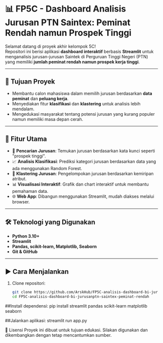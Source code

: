 # 📊 FP5C - Dashboard Analisis Jurusan PTN Saintex: Peminat Rendah namun Prospek Tinggi

Selamat datang di proyek akhir kelompok 5C!  
Repositori ini berisi aplikasi **dashboard interaktif** berbasis **Streamlit** untuk menganalisis jurusan-jurusan Saintek di Perguruan Tinggi Negeri (PTN) yang memiliki **jumlah peminat rendah namun prospek kerja tinggi**.

---

## 🚀 Tujuan Proyek

- Membantu calon mahasiswa dalam memilih jurusan berdasarkan **data peminat** dan **peluang kerja**.
- Menyediakan fitur **klasifikasi** dan **klastering** untuk analisis lebih mendalam.
- Mengedukasi masyarakat tentang potensi jurusan yang kurang populer namun memiliki masa depan cerah.

---

## 🧠 Fitur Utama

- 🔎 **Pencarian Jurusan**: Temukan jurusan berdasarkan kata kunci seperti "prospek tinggi".
- 📈 **Analisis Klasifikasi**: Prediksi kategori jurusan berdasarkan data yang ada menggunakan Random Forest.
- 🎯 **Klastering Jurusan**: Pengelompokan jurusan berdasarkan kemiripan atribut.
- 📊 **Visualisasi Interaktif**: Grafik dan chart interaktif untuk membantu pemahaman data.
- 🌐 **Web App**: Dibangun menggunakan Streamlit, mudah diakses melalui browser.

---

## 🛠️ Teknologi yang Digunakan

- **Python 3.10+**
- **Streamlit**
- **Pandas, scikit-learn, Matplotlib, Seaborn**
- **Git & GitHub**

---

## ▶️ Cara Menjalankan

1. Clone repositori:
   ```bash
   git clone https://github.com/ArskHub/FP5C-analisis-dashboard-bi-jurusanptn-saintex-peminat-rendah.git
   cd FP5C-analisis-dashboard-bi-jurusanptn-saintex-peminat-rendah

##Install dependensi:
pip install streamlit pandas scikit-learn matplotlib seaborn

##Jalankan aplikasi:
streamlit run app.py

📄 Lisensi
Proyek ini dibuat untuk tujuan edukasi. Silakan digunakan dan dikembangkan dengan tetap mencantumkan sumber.
